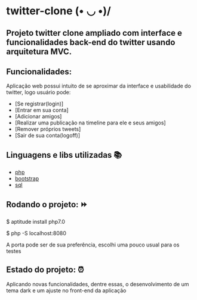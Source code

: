 # twitter-clone  \(• ◡ •)/
## Projeto twitter clone ampliado com interface e funcionalidades back-end do twitter usando arquitetura MVC.

## Funcionalidades:
Aplicação web possui intuito de se aproximar da interface e usabilidade do twitter, logo usuário pode:
- [Se registrar(login)]
- [Entrar em sua conta]
- [Adicionar amigos]
- [Realizar uma publicação na timeline para ele e seus amigos]
- [Remover próprios tweets]
- [Sair de sua conta(logoff)]


## Linguagens e libs utilizadas :books:
- [php](https://www.php.net/)
- [bootstrap](https://getbootstrap.com/)
- [sql](https://dev.mysql.com/doc/)

## Rodando o projeto: :fast_forward:

$ aptitude install php7.0

$ php -S localhost:8080

A porta pode ser de sua preferência, escolhi uma pouco usual para os testes

## Estado do projeto: :alarm_clock:

Aplicando novas funcionalidades, dentre essas, o desenvolvimento de um tema dark e um ajuste no front-end da aplicação

